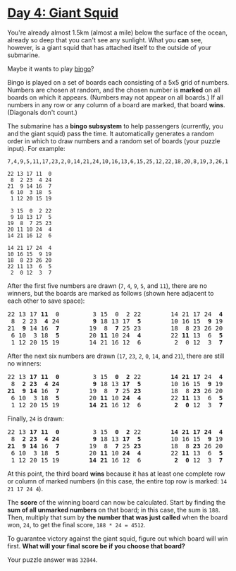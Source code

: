 # [Day 4: Giant Squid](https://adventofcode.com/2021/day/4)

You're already almost 1.5km (almost a mile) below the surface of the ocean, already so deep that you can't see any sunlight. What you **can** see, however, is a giant squid that has attached itself to the outside of your submarine.

Maybe it wants to play [bingo](https://en.wikipedia.org/wiki/Bingo_(American_version))?

Bingo is played on a set of boards each consisting of a 5x5 grid of numbers. Numbers are chosen at random, and the chosen number is **marked** on all boards on which it appears. (Numbers may not appear on all boards.) If all numbers in any row or any column of a board are marked, that board **wins**. (Diagonals don't count.)

The submarine has a **bingo subsystem** to help passengers (currently, you and the giant squid) pass the time. It automatically generates a random order in which to draw numbers and a random set of boards (your puzzle input). For example:

```
7,4,9,5,11,17,23,2,0,14,21,24,10,16,13,6,15,25,12,22,18,20,8,19,3,26,1

22 13 17 11  0
 8  2 23  4 24
21  9 14 16  7
 6 10  3 18  5
 1 12 20 15 19

 3 15  0  2 22
 9 18 13 17  5
19  8  7 25 23
20 11 10 24  4
14 21 16 12  6

14 21 17 24  4
10 16 15  9 19
18  8 23 26 20
22 11 13  6  5
 2  0 12  3  7
```

After the first five numbers are drawn (`7`, `4`, `9`, `5`, and `11`), there are no winners, but the boards are marked as follows (shown here adjacent to each other to save space):

<pre>
22 13 17 <b>11</b>  0         3 15  0  2 22        14 21 17 24  <b>4</b>
 8  2 23  <b>4</b> 24         <b>9</b> 18 13 17  <b>5</b>        10 16 15  <b>9</b> 19
21  <b>9</b> 14 16  <b>7</b>        19  8  <b>7</b> 25 23        18  8 23 26 20
 6 10  3 18  <b>5</b>        20 <b>11</b> 10 24  <b>4</b>        22 <b>11</b> 13  6  <b>5</b>
 1 12 20 15 19        14 21 16 12  6         2  0 12  3  <b>7</b>
</pre>

After the next six numbers are drawn (`17`, `23`, `2`, `0`, `14`, and `21`), there are still no winners:

<pre>
22 13 <b>17</b> <b>11</b>  <b>0</b>         3 15  <b>0</b>  <b>2</b> 22        <b>14</b> <b>21</b> <b>17</b> 24  <b>4</b>
 8  <b>2</b> <b>23</b>  <b>4</b> <b>24</b>         <b>9</b> 18 13 <b>17</b>  <b>5</b>        10 16 15  <b>9</b> 19
<b>21</b>  <b>9</b> <b>14</b> 16  <b>7</b>        19  8  <b>7</b> 25 <b>23</b>        18  8 <b>23</b> 26 20
 6 10  3 18  <b>5</b>        20 <b>11</b> 10 <b>24</b>  <b>4</b>        22 <b>11</b> 13  6  <b>5</b>
 1 12 20 15 19        <b>14</b> <b>21</b> 16 12  6         <b>2</b>  <b>0</b> 12  3  <b>7</b>
</pre>

Finally, `24` is drawn:

<pre>
22 13 <b>17</b> <b>11</b>  <b>0</b>         3 15  <b>0</b>  <b>2</b> 22        <b>14</b> <b>21</b> <b>17</b> <b>24</b>  <b>4</b>
 8  <b>2</b> <b>23</b>  <b>4</b> <b>24</b>         <b>9</b> 18 13 <b>17</b>  <b>5</b>        10 16 15  <b>9</b> 19
<b>21</b>  <b>9</b> <b>14</b> 16  <b>7</b>        19  8  <b>7</b> 25 <b>23</b>        18  8 <b>23</b> 26 20
 6 10  3 18  <b>5</b>        20 <b>11</b> 10 <b>24</b>  <b>4</b>        22 <b>11</b> 13  6  <b>5</b>
 1 12 20 15 19        <b>14</b> <b>21</b> 16 12  6         <b>2</b>  <b>0</b> 12  3  <b>7</b>
</pre>

At this point, the third board **wins** because it has at least one complete row or column of marked numbers (in this case, the entire top row is marked: `14 21 17 24 4`).

The **score** of the winning board can now be calculated. Start by finding the **sum of all unmarked numbers** on that board; in this case, the sum is `188`. Then, multiply that sum by **the number that was just called** when the board won, `24`, to get the final score, `188 * 24 = 4512`.

To guarantee victory against the giant squid, figure out which board will win first. **What will your final score be if you choose that board?**

Your puzzle answer was `32844`.